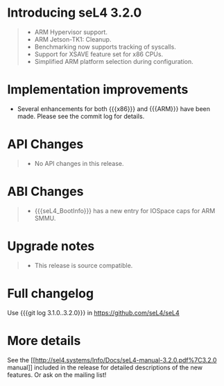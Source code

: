 # Introducing seL4 3.2.0


> -   ARM Hypervisor support.
> -   ARM Jetson-TK1: Cleanup.
> -   Benchmarking now supports tracking of syscalls.
> -   Support for XSAVE feature set for x86 CPUs.
> -   Simplified ARM platform selection during configuration.

# Implementation improvements


-   Several enhancements for both {{{x86}}} and {{{ARM}}} have
    been made. Please see the commit log for details.

# API Changes


> -   No API changes in this release.

# ABI Changes


> -   {{{seL4\_BootInfo}}} has a new entry for IOSpace caps for
>     ARM SMMU.

# Upgrade notes


> -   This release is source compatible.

# Full changelog


Use {{{git log 3.1.0..3.2.0}}} in <https://github.com/seL4/seL4>

# More details


See the
\[\[<http://sel4.systems/Info/Docs/seL4-manual-3.2.0.pdf%7C3.2.0>
manual\]\] included in the release for detailed descriptions of the new
features. Or ask on the mailing list!
